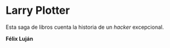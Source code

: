 # Larry Plotter

Esta saga de libros cuenta la historia de un *hacker* excepcional.

**Félix Luján**
